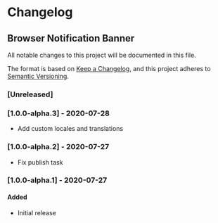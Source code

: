 # Changelog
 
## Browser Notification Banner
All notable changes to this project will be documented in this file.

The format is based on [Keep a Changelog](https://keepachangelog.com/en/1.0.0/),
and this project adheres to [Semantic Versioning](https://semver.org/spec/v2.0.0.html).

### [Unreleased]

### [1.0.0-alpha.3] - 2020-07-28
- Add custom locales and translations

### [1.0.0-alpha.2] - 2020-07-27
- Fix publish task

### [1.0.0-alpha.1] - 2020-07-27

#### Added
- Initial release
